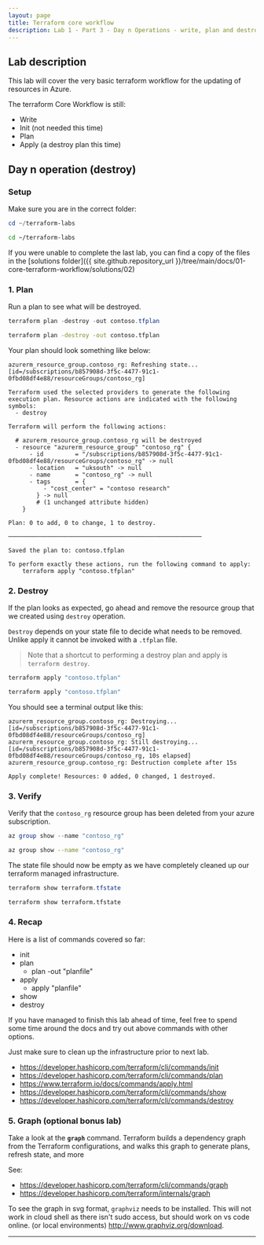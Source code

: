 ```yaml
---
layout: page
title: Terraform core workflow
description: Lab 1 - Part 3 - Day n Operations - write, plan and destroy
---
```


## Lab description

This lab will cover the very basic terraform workflow for the updating of resources in Azure.

The terraform Core Workflow is still:

* Write
* Init (not needed this time)
* Plan
* Apply (a destroy plan this time)

## Day n operation (destroy)

### Setup

Make sure you are in the correct folder:

```powershell
cd ~/terraform-labs
```

```bash
cd ~/terraform-labs
```

If you were unable to complete the last lab, you can find a copy of the files in the [solutions folder]({{ site.github.repository_url }}/tree/main/docs/01-core-terraform-workflow/solutions/02)

### 1. Plan

Run a plan to see what will be destroyed.

```powershell
terraform plan -destroy -out contoso.tfplan
```

```bash
terraform plan -destroy -out contoso.tfplan
```

Your plan should look something like below:

```text
azurerm_resource_group.contoso_rg: Refreshing state... [id=/subscriptions/b857908d-3f5c-4477-91c1-0fbd08df4e88/resourceGroups/contoso_rg]

Terraform used the selected providers to generate the following execution plan. Resource actions are indicated with the following symbols:
  - destroy

Terraform will perform the following actions:

  # azurerm_resource_group.contoso_rg will be destroyed
  - resource "azurerm_resource_group" "contoso_rg" {
      - id         = "/subscriptions/b857908d-3f5c-4477-91c1-0fbd08df4e88/resourceGroups/contoso_rg" -> null
      - location   = "uksouth" -> null
      - name       = "contoso_rg" -> null
      - tags       = {
          - "cost_center" = "contoso research"
        } -> null
        # (1 unchanged attribute hidden)
    }

Plan: 0 to add, 0 to change, 1 to destroy.

───────────────────────────────────────────────────────

Saved the plan to: contoso.tfplan

To perform exactly these actions, run the following command to apply:
    terraform apply "contoso.tfplan"
```

### 2. Destroy

If the plan looks as expected, go ahead and remove the resource group that we created using `destroy` operation.

`Destroy` depends on your state file to decide what needs to be removed. Unlike apply it cannot be invoked with a `.tfplan` file.

> Note that a shortcut to performing a destroy plan and apply is `terraform destroy`.

```powershell
terraform apply "contoso.tfplan"
```

```bash
terraform apply "contoso.tfplan"
```

You should see a terminal output like this:

```text
azurerm_resource_group.contoso_rg: Destroying... [id=/subscriptions/b857908d-3f5c-4477-91c1-0fbd08df4e88/resourceGroups/contoso_rg]
azurerm_resource_group.contoso_rg: Still destroying... [id=/subscriptions/b857908d-3f5c-4477-91c1-0fbd08df4e88/resourceGroups/contoso_rg, 10s elapsed]
azurerm_resource_group.contoso_rg: Destruction complete after 15s

Apply complete! Resources: 0 added, 0 changed, 1 destroyed.
```

### 3. Verify

Verify that the `contoso_rg` resource group has been deleted from your azure subscription.

```powershell
az group show --name "contoso_rg"
```

```bash
az group show --name "contoso_rg"
```

The state file should now be empty as we have completely cleaned up our terraform managed infrastructure.

```powershell
terraform show terraform.tfstate
```

```bash
terraform show terraform.tfstate
```

### 4. Recap

Here is a list of commands covered so far:

* init
* plan
  * plan -out "planfile"
* apply
  * apply "planfile"
* show
* destroy

If you have managed to finish this lab ahead of time, feel free to spend some time around the docs and try out above commands with other options.

Just make sure to clean up the infrastructure prior to next lab.

* <https://developer.hashicorp.com/terraform/cli/commands/init>
* <https://developer.hashicorp.com/terraform/cli/commands/plan>
* <https://www.terraform.io/docs/commands/apply.html>
* <https://developer.hashicorp.com/terraform/cli/commands/show>
* <https://developer.hashicorp.com/terraform/cli/commands/destroy>

### 5. Graph (optional bonus lab)

Take a look at the **`graph`** command. Terraform builds a dependency graph from the Terraform configurations, and walks this graph to generate plans, refresh state, and more

See:

* <https://developer.hashicorp.com/terraform/cli/commands/graph>
* <https://developer.hashicorp.com/terraform/internals/graph>

To see the graph in svg format, `graphviz` needs to be installed. This will not work in cloud shell as there isn't sudo access, but should work on vs code online. (or local environments) <http://www.graphviz.org/download>.

---
